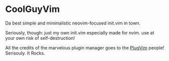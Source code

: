 # CoolGuyVim

Da best simple and minimalistic neovim-focused init.vim in town.

Seriously, though: just my own init.vim especially made for nvim. use at your own risk of self-destruction!

All the credits of the marvelous plugin manager goes to the [PlugVim](https://github.com/junegunn/vim-plug) people! Serisouly. It Rocks.
